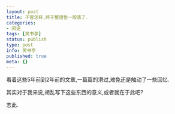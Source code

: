 ```yaml
---
layout: post
title: 不管怎样,终于整理告一段落了.
categories:
- 闲话
tags: [笑书亭]
status: publish
type: post
info: 笑书亭
published: true
meta: {}
---
```



看着这些5年前到2年前的文章,一篇篇的滑过,难免还是触动了一些回忆.

其实对于我来说,胡乱写下这些东西的意义,或者就在于此吧?

志此.
